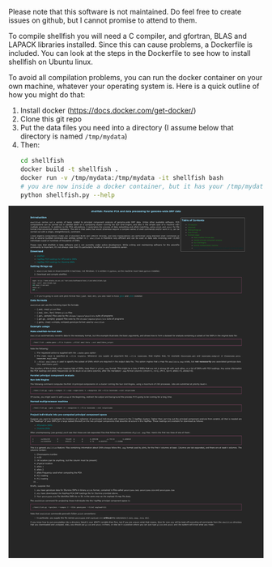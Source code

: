 Please note that this software is not maintained. Do feel free to create issues on github, but I cannot promise to attend to them.

To compile shellfish you will need a C compiler, and gfortran, BLAS and LAPACK libraries installed. Since this can cause problems, a Dockerfile is included. You can look at the steps in the Dockerfile to see how to install shellfish on Ubuntu linux.

To avoid all compilation problems, you can run the docker container on your own machine, whatever your operating system is. Here is a quick outline of how you might do that:

1. Install docker (https://docs.docker.com/get-docker/)
2. Clone this git repo
3. Put the data files you need into a directory (I assume below that directory is named `/tmp/mydata`)
4. Then:
    ```bash
    cd shellfish
    docker build -t shellfish .
    docker run -v /tmp/mydata:/tmp/mydata -it shellfish bash
    # you are now inside a docker container, but it has your /tmp/mydata
    python shellfish.py --help
    ```


<a href="http://dandavison.github.io/shellfish/"><img src="screenshot.png"/></a>
